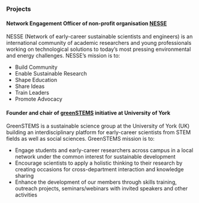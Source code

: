 ### Projects
#### Network Engagement Officer of non-profit organisation [NESSE](http://www.sustainablescientists.org)

NESSE (Network of early-career sustainable scientists and engineers) is an international community of academic researchers and young professionals working on technological solutions to today’s most pressing environmental and energy challenges. NESSE’s mission is to:
 
+ Build Community
+ Enable Sustainable Research
+ Shape Education
+ Share Ideas
+ Train Leaders
+ Promote Advocacy

#### Founder and chair of [greenSTEMS](http://gstems.wordpress.com) initiative at University of York

GreenSTEMS is a sustainable science group at the University of York (UK) building an interdisciplinary platform for early-career scientists  from STEM fields as well as social sciences. GreenSTEMS mission is to:


+ Engage students and early-career researchers across campus in a local network under the common interest for sustainable development
+ Encourage scientists to apply a holistic thinking to their research by creating occasions for cross-department interaction and knowledge sharing
+ Enhance the development of our members through skills training, outreach projects, seminars/webinars with invited speakers and other activities